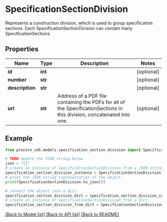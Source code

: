 # SpecificationSectionDivision

Represents a construction division, which is used to group specification sections. Each SpecificationSectionDivision can contain many SpecificationSections.

## Properties

Name | Type | Description | Notes
------------ | ------------- | ------------- | -------------
**id** | **int** |  | [optional] 
**number** | **str** |  | [optional] 
**description** | **str** |  | [optional] 
**url** | **str** | Address of a PDF file containing the PDFs for all of the SpecificationSections in this division, concatenated into one. | [optional] 

## Example

```python
from procore_sdk.models.specification_section_division import SpecificationSectionDivision

# TODO update the JSON string below
json = "{}"
# create an instance of SpecificationSectionDivision from a JSON string
specification_section_division_instance = SpecificationSectionDivision.from_json(json)
# print the JSON string representation of the object
print(SpecificationSectionDivision.to_json())

# convert the object into a dict
specification_section_division_dict = specification_section_division_instance.to_dict()
# create an instance of SpecificationSectionDivision from a dict
specification_section_division_from_dict = SpecificationSectionDivision.from_dict(specification_section_division_dict)
```
[[Back to Model list]](../README.md#documentation-for-models) [[Back to API list]](../README.md#documentation-for-api-endpoints) [[Back to README]](../README.md)


